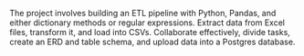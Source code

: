 The project involves building an ETL pipeline with Python, Pandas, and either dictionary methods or regular expressions. Extract data from Excel files, transform it, and load into CSVs. Collaborate effectively, divide tasks, create an ERD and table schema, and upload data into a Postgres database.
